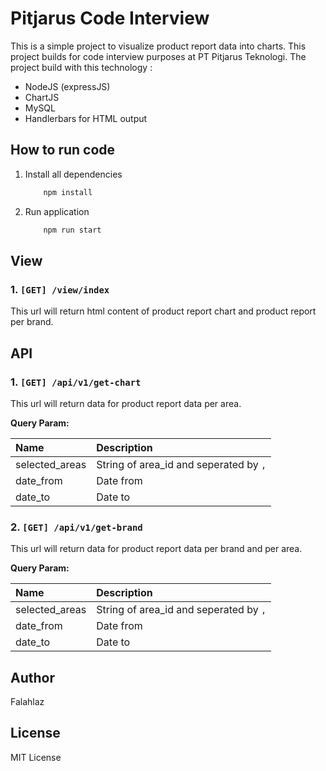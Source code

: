 # Pitjarus Code Interview

This is a simple project to visualize product report data into charts. This project builds for code interview purposes at PT Pitjarus Teknologi. The project build with this technology :

- NodeJS (expressJS)
- ChartJS
- MySQL
- Handlerbars for HTML output

## How to run code

1. Install all dependencies

    ```sh
        npm install
   ```

2. Run application

    ```sh
        npm run start
    ```

## View

### 1. `[GET] /view/index`

This url will return html content of product report chart and product report per brand.

## API

### 1. `[GET] /api/v1/get-chart`

This url will return data for product report data per area.

**Query Param:**

| **Name**          | **Description**                           |
| :---              | :---                                      |
| selected_areas    | String of area_id and seperated by `,`    |
| date_from         | Date from                                 |
| date_to           | Date to                                   |

### 2. `[GET] /api/v1/get-brand`

This url will return data for product report data per brand and per area.

**Query Param:**

| **Name**          | **Description**                           |
| :---              | :---                                      |
| selected_areas    | String of area_id and seperated by `,`    |
| date_from         | Date from                                 |
| date_to           | Date to                                   |

## Author

Falahlaz

## License

MIT License
